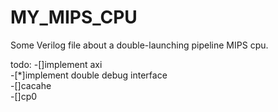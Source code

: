 # MY_MIPS_CPU
Some Verilog file about a double-launching pipeline MIPS cpu.

todo:
-[]implement axi  
-[*]implement double debug interface  
-[]cacahe  
-[]cp0
